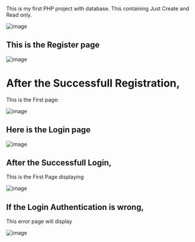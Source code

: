 This is my first PHP project with database.
This containing Just Create and Read only.

![image](https://github.com/Zihan-Codes/Zcapp---My-very-first-php-project-with-database/assets/94796440/37ae77d9-768b-4e27-b686-5fe0054bdde6)

## This is the Register page

![image](https://github.com/Zihan-Codes/Zcapp---My-very-first-php-project-with-database/assets/94796440/ccd40064-8028-4bf5-b2cb-b618662e52ce)

# After the Successfull Registration,
This is the First page:

![image](https://github.com/Zihan-Codes/Zcapp---My-very-first-php-project-with-database/assets/94796440/8540ecd1-d539-4d88-a3a6-f5183628b13d)

## Here is the Login page

![image](https://github.com/Zihan-Codes/Zcapp---My-very-first-php-project-with-database/assets/94796440/94bd5748-3b17-4915-a7ee-bbd86d24ab28)

## After the Successfull Login, 
This is the First Page displaying

![image](https://github.com/Zihan-Codes/Zcapp---My-very-first-php-project-with-database/assets/94796440/e15b5cd9-1d78-4735-8e1c-3954c6066637)

## If the Login Authentication is wrong,
This error page will display

![image](https://github.com/Zihan-Codes/Zcapp---My-very-first-php-project-with-database/assets/94796440/93885cf5-ad0a-4788-a76a-633372a91a7e)




